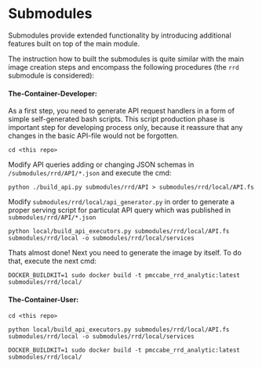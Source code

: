 # Submodules

Submodules provide extended functionality by introducing additional features built on top of the main module.

The instruction how to built the submodules is quite similar with the main image creation steps and encompass the following procedures (the `rrd` submodule is considered):

#### The-Container-Developer:

As a first step, you need to generate API request handlers in a form of simple self-generated bash scripts. This script production phase is important step for developing process only, because it reassure that any changes in the basic API-file would not be forgotten.

`cd <this repo>`

Modify API queries adding or changing JSON schemas in `/submodules/rrd/API/*.json` and execute the cmd:

`python ./build_api.py submodules/rrd/API > submodules/rrd/local/API.fs`

Modify `submodules/rrd/local/api_generator.py` in order to generate a proper serving script for particulat API query which was published in `submodules/rrd/API/*.json`

`python local/build_api_executors.py submodules/rrd/local/API.fs submodules/rrd/local -o submodules/rrd/local/services`

Thats almost done! Next you need to generate the image by itself. To do that, execute the next cmd:

`DOCKER_BUILDKIT=1 sudo docker build -t pmccabe_rrd_analytic:latest submodules/rrd/local/`

#### The-Container-User:

`cd <this repo>`

`python local/build_api_executors.py submodules/rrd/local/API.fs submodules/rrd/local -o submodules/rrd/local/services`

`DOCKER_BUILDKIT=1 sudo docker build -t pmccabe_rrd_analytic:latest submodules/rrd/local/`
